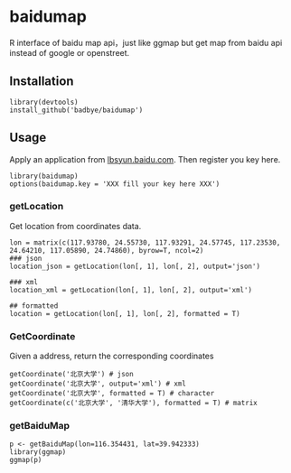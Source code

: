 baidumap
========

R interface of baidu map api，just like ggmap but get map from baidu api instead of google or openstreet.

## Installation
```
library(devtools)
install_github('badbye/baidumap')
```

## Usage

Apply an application from [lbsyun.baidu.com](http://lbsyun.baidu.com/apiconsole/key). Then register you key here.
```
library(baidumap)
options(baidumap.key = 'XXX fill your key here XXX')
```


### getLocation
Get location from coordinates data.
```
lon = matrix(c(117.93780, 24.55730, 117.93291, 24.57745, 117.23530, 24.64210, 117.05890, 24.74860), byrow=T, ncol=2)
### json 
location_json = getLocation(lon[, 1], lon[, 2], output='json')

### xml
location_xml = getLocation(lon[, 1], lon[, 2], output='xml')

## formatted
location = getLocation(lon[, 1], lon[, 2], formatted = T) 
```

### GetCoordinate
Given a address, return the corresponding coordinates
```
getCoordinate('北京大学') # json
getCoordinate('北京大学', output='xml') # xml
getCoordinate('北京大学', formatted = T) # character
getCoordinate(c('北京大学', '清华大学'), formatted = T) # matrix
```


### getBaiduMap

```
p <- getBaiduMap(lon=116.354431, lat=39.942333)
library(ggmap)
ggmap(p)
```
